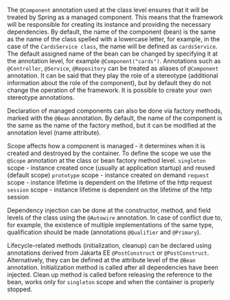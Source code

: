 The `@Component` annotation used at the class level ensures that it will be treated by Spring as a managed component.
This means that the framework will be responsible for creating its instance and providing the necessary dependencies.
By default, the name of the component (bean) is the same as the name of the class spelled with a lowercase letter, 
for example, in the case of the `CardsService class`, the name will be defined as `cardsService`.
The default assigned name of the bean can be changed by specifying it at the annotation level, for example `@Component("cards")`.
Annotations such as `@Controller`, `@Service`, `@Repository` can be treated as aliases of `@Component` annotation.
It can be said that they play the role of a stereotype (additional information about the role of the component),
but by default they do not change the operation of the framework. It is possible to create your own stereotype annotations.

Declaration of managed components can also be done via factory methods, marked with the `@Bean` annotation. By default, 
the name of the component is the same as the name of the factory method, but it can be modified at the 
annotation level (name attribute).

Scope affects how a component is managed - it determines when it is created and destroyed by the container.
To define the scope we use the `@Scope` annotation at the class or bean factory method level.
`singleton` scope - instance created once (usually at application startup) and reused (default scope)
`prototype` scope - instance created on demand
`request` scope - instance lifetime is dependent on the lifetime of the http request
`session` scope - instance lifetime is dependent on the lifetime of the http session

Dependency injection can be done at the constructor, method, and field levels of the class using the `@Autowire` annotation.
In case of conflict due to, for example, the existence of multiple implementations of the same type, 
qualification should be made (annotations `@Qualifier` and `@Primary`).

Lifecycle-related methods (initialization, cleanup) can be declared using annotations derived from
Jakarta EE `@PostConstruct` or `@PostConstruct`. Alternatively, they can be defined at the attribute
level of the `@Bean` annotation.
Initialization method is called after all dependencies have been injected.
Clean up method is called before releasing the reference to the bean, works only for `singleton` scope and when the container is properly stopped.
